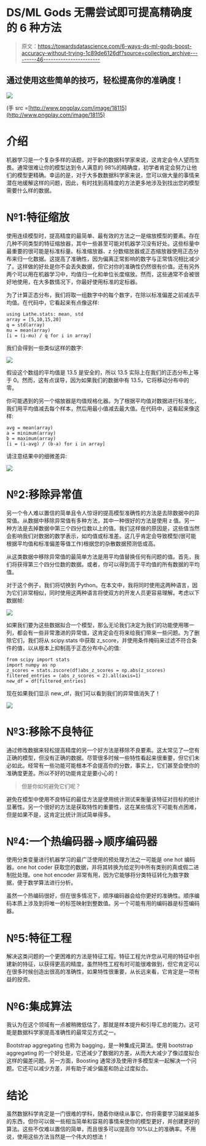 # DS/ML Gods 无需尝试即可提高精确度的 6 种方法

> 原文：<https://towardsdatascience.com/6-ways-ds-ml-gods-boost-accuracy-without-trying-1c89de6126df?source=collection_archive---------46----------------------->

## 通过使用这些简单的技巧，轻松提高你的准确度！

![](img/97d6eacb49470f8d5e43937543ffcc8e.png)

(手 src =[http://www.pngplay.com/image/18115](http://www.pngplay.com/image/18115)

# 介绍

机器学习是一个复杂多样的话题，对于新的数据科学家来说，这肯定会令人望而生畏。通常很难让你的模型达到令人满意的 98%的精确度，初学者肯定会努力让他们的模型更精确。幸运的是，对于大多数数据科学家来说，您可以做大量的事情来潜在地缓解这样的问题，因此，有时找到高精度的方法更多地涉及到找出您的模型需要什么样的数据。

# №1:特征缩放

使用连续模型时，提高精度的最简单、最有效的方法之一是缩放模型的要素。存在几种不同类型的特征缩放器，其中一些甚至可能对机器学习没有好处。这些标量中最重要的很可能是标准标量。标准缩放器、z 分数缩放器或正态缩放器使用正态分布来归一化数据。这提高了准确性，因为偏离正常影响的数字与正常情况相比减少了。这样做的好处是你不会丢失数据，但它对你的准确性仍然很有价值。还有另外两个可以用在机器学习中，均值归一化和单位长度缩放。然而，这些通常不会被很好地使用，在大多数情况下，你最好使用标准的定标器。

为了计算正态分布，我们将取一组数字中的每个数字，在除以标准偏差之前减去平均值。在代码中，它看起来有点像这样:

```
using Lathe.stats: mean, std
array = [5,10,15,20]
q = std(array)
mu = mean(array)
[i = (i-mu) / q for i in array]
```

我们会得到一些类似这样的数字:

![](img/bdab29c0dd4d978b30ced30ef02b9c7d.png)

假设这个数组的平均值是 13.5 是安全的，所以 13.5 实际上在我们的正态分布上等于 0。然而，这有点误导，因为如果我们的数据中有 13.5，它将移动分布中的零。

你可能遇到的另一个缩放器是均值规格化器。为了根据平均值对数据进行标准化，我们用平均值减去每个样本，然后用最小值减去最大值。在代码中，这看起来像这样:

```
avg = mean(array)
a = minimum(array)
b = maximum(array)
[i = (i-avg) / (b-a) for i in array]
```

请注意结果中的细微差异:

![](img/cef4ba4dcb7d4962797e09cee26e4c19.png)

# №2:移除异常值

另一个令人难以置信的简单且令人惊讶的提高模型准确性的方法是去除数据中的异常值。从数据中移除异常值有多种方法，其中一种很好的方法是使用 z 值。另一种方法是去掉数据中第三个四分位数以上的值。我们这样做的原因是，这些值当然会影响我们对数据的数学表示，如均值或标准差。这几乎肯定会导致模型(很可能根据平均值和标准偏差等值工作)根据您的杂散数据预测低或高。

从这类数据中移除异常值的最简单方法是用平均值替换任何有问题的值。首先，我们将获得第三个四分位数的数据。或者，你可以得到高于平均值的所有数据的平均值。

对于这个例子，我们将切换到 Python。在本文中，我将同时使用这两种语言，因为它们非常相似，同时使用这两种语言将使双方的开发人员更容易理解。考虑以下数据帧:

![](img/71af37f934472e8dd81a2c7ed9504174.png)

如果我们要为这些数据拟合一个模型，那么无论我们决定为我们的功能使用哪一列，都会有一些非常激进的异常值，这肯定会在将来给我们带来一些问题。为了删除它们，我们将从 scipy.stats 中获取 z_score，并使用条件掩码来过滤不符合条件的值，以从根本上抑制高于正态分布中心的值:

```
from scipy import stats
import numpy as np
z_scores = stats.zscore(df)abs_z_scores = np.abs(z_scores)
filtered_entries = (abs_z_scores < 2).all(axis=1)
new_df = df[filtered_entries]
```

现在如果我们显示 new_df，我们可以看到我们的异常值消失了！

![](img/eeadf79b317ae1eaf31e5fef8e1c0ebb.png)

# №3:移除不良特征

通过修改数据来轻松提高精度的另一个好方法是移除不良要素。这太常见了—您有正确的模型，但没有正确的数据。尽管很多时候一些特性看起来很重要，但它们未必如此。经常有一些功能可能根本不会提高你的分数，事实上，它们甚至会使你的准确度更差。所以不好的功能肯定是要小心的！

> 但是你如何避免它们呢？

避免在模型中使用不良特征的最佳方法是使用统计测试来衡量该特征对目标的统计显著性。另一个很好的方法是获取特性的重要性，这在某些情况下可能有点困难，但是如果不是，这肯定比统计测试简单得多。

# №4:一个热编码器->顺序编码器

使用分类变量进行机器学习的最广泛使用的预处理方法之一可能是 one hot 编码器。one hot coder 获取您的数据，并将其转换为给定列中所有类别的真或假二进制批处理。one hot encoder 非常有用，因为它能够将分类特征转化为数字数据，便于数学算法进行分析。

虽然一个热编码很好，但在很多情况下，顺序编码器会给你更好的准确性。顺序编码本质上涉及到将唯一的标签映射到整数值。另一个可能有用的编码器是标签编码器。

# №5:特征工程

解决这类问题的一个更困难的方法是特征工程。特征工程允许您从可用的特征中创建新的特征，以获得更高的精度。虽然特性工程有时可能很难做到，但它肯定可以在很多时候创造出很高的准确性，如果特性很重要，从长远来看，它肯定是一项有益的投资。

# №6:集成算法

我认为在这个领域有一点被稍微低估了，那就是样本提升和引导汇总的能力。这可能是数据科学家提高准确性的最常见方式之一。

Bootstrap aggregating 也称为 bagging，是一种集成元算法。使用 bootstrap aggregating 的一个好处是，它还减少了数据的方差，从而大大减少了像过度拟合这样的偏差问题。另一方面，Boosting 通常涉及使用许多模型来一起解决一个问题。它还可以减少方差，并有助于减少偏差和防止过度拟合。

# 结论

虽然数据科学肯定是一门很难的学科，随着你继续从事它，你将需要学习越来越多的东西，但你可以做一些相当简单和容易的事情来使你的模型更好，并创建更好的算法。这些不仅难以置信的简单，而且很多可以提高你 10%以上的准确率。不用说，使用这些方法当然是一个伟大的想法！